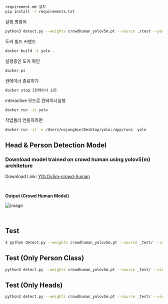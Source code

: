 ##

```bash
requirement.md 설치
pip install -r requirements.txt
```

실행 명령어

```bash
python3 detect.py --weights crowdhuman_yolov5m.pt --source ./test --person
```

도커 빌드 커맨드

```bash
docker build -t yolo .
```

실행중인 도커 확인

```bash
docker ps
```

컨테이너 종료하기

```bash
docker stop [컨테이너 id]
```

interactive 모드로 컨테이너실행

```bash
docker run -it yolo
```

작업폴더 연동하려면

```bash
docker run -it -v /Users/nojongbin/Desktop/yolo:/app/runs  yolo
```

## Head & Person Detection Model

### Download model trained on crowd human using yolov5(m) architeture

Download Link: [YOLOv5m-crowd-human](https://drive.google.com/file/d/1gglIwqxaH2iTvy6lZlXuAcMpd_U0GCUb/view?usp=sharing)

<br/>

**Output (Crowd Human Model)**

![image](https://drive.google.com/uc?export=view&id=1ZOhDBRXj-Ra0vPL7iG6lrxCWAFhJTAti)

<br/>

## Test

```bash
$ python detect.py --weights crowdhuman_yolov5m.pt --source _test/ --view-img

```

## Test (Only Person Class)

```bash
python3 detect.py --weights crowdhuman_yolov5m.pt --source _test/ --view-img  --person
```

## Test (Only Heads)

```bash
python3 detect.py --weights crowdhuman_yolov5m.pt --source _test/ --view-img  --heads
```
